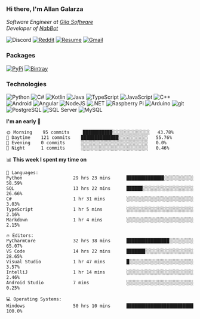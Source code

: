 ### Hi there, I'm Allan Galarza
*Software Engineer at [Gila Software](https://gilasw.com)*  
*Developer of [NabBot](https://nabbot.xyz)*

![Discord](https://img.shields.io/badge/Galarzaa%238515-7289DA?logo=discord&style=flat-square&logoColor=white)
[![Reddit](https://img.shields.io/badge//u/Galarzaa-FF4500?logo=reddit&style=flat-square&logoColor=white)](https://reddit.com/u/Galarzaa)
[![Resume](https://img.shields.io/badge/Resume-000000?logo=github&style=flat-square&logoColor=white)](https://galarzaa.github.io)
[![Gmail](https://img.shields.io/badge/Email-D14836?logo=gmail&style=flat-square&logoColor=white)](mailto:allan.galarza@gmail.com)

### Packages
[![PyPi](https://img.shields.io/badge/PyPi-3775A9?logo=pypi&style=flat-square&logoColor=white)](https://pypi.org/user/Galarzaa90/)
[![Bintray](https://img.shields.io/badge/Bintray-43A047?logo=jfrog-bintray&style=flat-square&logoColor=white)](https://bintray.com/galarzaa90/maven)

### Technologies
![Python](https://img.shields.io/badge/Python-4B8BBE?style=flat-square&logo=python&logoColor=white)
![C#](https://img.shields.io/badge/C%23-690081?style=flat-square&logo=c-sharp&logoColor=white)
![Kotlin](https://img.shields.io/badge/Kotlin-5848F4?logo=kotlin&style=flat-square&logoColor=white)
![Java](https://img.shields.io/badge/Java-ED8B00?style=flat-square&logo=java)
![TypeScript](https://img.shields.io/badge/TypeScript-007ACC?style=flat-square&logo=typescript)
![JavaScript](https://img.shields.io/badge/JavaScript-323330?style=flat-square&logo=javascript&logoColor=white)
![C++](https://img.shields.io/badge/C%2B%2B-0180CD?style=flat-square&logo=c%2B%2B)
![Android](https://img.shields.io/badge/Android-78C257?style=flat-square&logo=android&logoColor=white)
![Angular](https://img.shields.io/badge/Angular-C3002F?style=flat-square&logo=angular)
![NodeJS](https://img.shields.io/badge/NodeJS-3C873A?style=flat-square&logo=node.js&logoColor=white)
![.NET](https://img.shields.io/badge/.NET-690081?style=flat-square&logo=.net)
![Raspberry Pi](https://img.shields.io/badge/RaspberryPi-C41949?style=flat-square&logo=raspberry-pi)
![Arduino](https://img.shields.io/badge/Arduino-00979D?style=flat-square&logo=arduino&logoColor=white)
![git](https://img.shields.io/badge/git-F05133?style=flat-square&logo=git&logoColor=white)
![PostgreSQL](https://img.shields.io/badge/PostgreSQL-0064a5?style=flat-square&logo=postgresql)
![SQL Server](https://img.shields.io/badge/SQL_Server-E02E28?style=flat-square&logo=microsoft-sql-server)
![MySQL](https://img.shields.io/badge/MySQL-00758F?style=flat-square&logo=mysql&logoColor=white)

<!--
**Galarzaa90/Galarzaa90** is a ✨ _special_ ✨ repository because its `README.md` (this file) appears on your GitHub profile.

Here are some ideas to get you started:

- 🔭 I’m currently working on ...
- 🌱 I’m currently learning ...
- 👯 I’m looking to collaborate on ...
- 🤔 I’m looking for help with ...
- 💬 Ask me about ...
- 📫 How to reach me: ...
- 😄 Pronouns: ...
- ⚡ Fun fact: ...
-->

<!--START_SECTION:waka-->
**I'm an early 🐤** 

```text
🌞 Morning    95 commits     ███████████░░░░░░░░░░░░░░   43.78% 
🌆 Daytime    121 commits    ██████████████░░░░░░░░░░░   55.76% 
🌃 Evening    0 commits      ░░░░░░░░░░░░░░░░░░░░░░░░░   0.0% 
🌙 Night      1 commits      ░░░░░░░░░░░░░░░░░░░░░░░░░   0.46%

```


📊 **This week I spent my time on** 

```text
💬 Languages: 
Python                   29 hrs 23 mins      ██████████████░░░░░░░░░░░   58.59% 
SQL                      13 hrs 22 mins      ██████░░░░░░░░░░░░░░░░░░░   26.66% 
C#                       1 hr 31 mins        ░░░░░░░░░░░░░░░░░░░░░░░░░   3.03% 
TypeScript               1 hr 5 mins         ░░░░░░░░░░░░░░░░░░░░░░░░░   2.16% 
Markdown                 1 hr 4 mins         ░░░░░░░░░░░░░░░░░░░░░░░░░   2.15%

🔥 Editors: 
PyCharmCore              32 hrs 38 mins      ████████████████░░░░░░░░░   65.07% 
VS Code                  14 hrs 22 mins      ███████░░░░░░░░░░░░░░░░░░   28.65% 
Visual Studio            1 hr 47 mins        █░░░░░░░░░░░░░░░░░░░░░░░░   3.57% 
IntelliJ                 1 hr 14 mins        ░░░░░░░░░░░░░░░░░░░░░░░░░   2.46% 
Android Studio           7 mins              ░░░░░░░░░░░░░░░░░░░░░░░░░   0.25%

💻 Operating Systems: 
Windows                  50 hrs 10 mins      █████████████████████████   100.0%

```


<!--END_SECTION:waka-->
